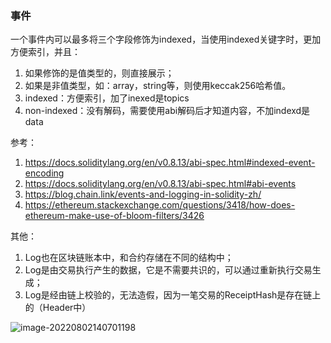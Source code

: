 ### 事件

一个事件内可以最多将三个字段修饰为indexed，当使用indexed关键字时，更加方便索引，并且：

1. 如果修饰的是值类型的，则直接展示；
2. 如果是非值类型，如：array，string等，则使用keccak256哈希值。
3. indexed：方便索引，加了inexed是topics
4. non-indexed：没有解码，需要使用abi解码后才知道内容，不加indexd是data

参考：

1. https://docs.soliditylang.org/en/v0.8.13/abi-spec.html#indexed-event-encoding
2. https://docs.soliditylang.org/en/v0.8.13/abi-spec.html#abi-events
3. https://blog.chain.link/events-and-logging-in-solidity-zh/
4. https://ethereum.stackexchange.com/questions/3418/how-does-ethereum-make-use-of-bloom-filters/3426



其他：

1. Log也在区块链账本中，和合约存储在不同的结构中；
2. Log是由交易执行产生的数据，它是不需要共识的，可以通过重新执行交易生成；
3. Log是经由链上校验的，无法造假，因为一笔交易的ReceiptHash是存在链上的（Header中）

![image-20220802140701198](https://duke-typora.s3.ap-southeast-1.amazonaws.com/uPic/image-20220802140701198.png)
